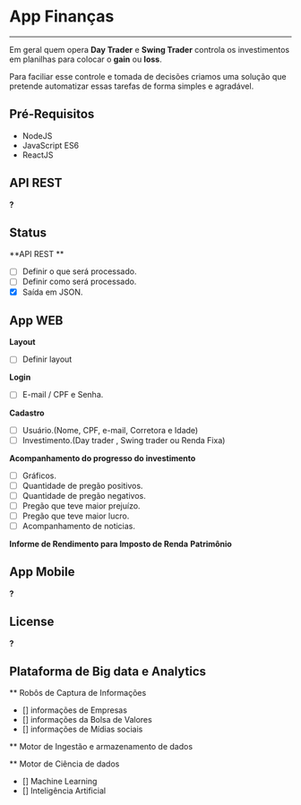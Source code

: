 # App Finanças

------

Em geral quem opera **Day Trader** e **Swing Trader** controla os investimentos em planilhas  para colocar o **gain** ou **loss**.

Para faciliar esse controle e tomada de decisões criamos uma solução que  pretende  automatizar  essas tarefas de forma simples e agradável.

## Pré-Requisitos

- NodeJS
- JavaScript ES6
- ReactJS

## API REST
**?**

## Status

**API REST **
- [ ] Definir o que será processado.
- [ ] Definir como será processado.
- [x] Saída em JSON.

## App WEB

**Layout**
- [ ] Definir layout

**Login**
- [ ] E-mail / CPF e Senha.

**Cadastro**
- [ ] Usuário.(Nome, CPF, e-mail, Corretora e Idade)
- [ ] Investimento.(Day trader , Swing trader ou Renda Fixa)

**Acompanhamento do progresso do investimento**
- [ ] Gráficos.
- [ ] Quantidade de pregão positivos.
- [ ] Quantidade de pregão negativos.
- [ ] Pregão que teve maior prejuízo.
- [ ] Pregão que teve maior lucro.
- [ ] Acompanhamento de noticias.

**Informe de Rendimento para Imposto de Renda**
**Patrimônio**

## App Mobile
**?**

## License
**?**

## Plataforma de Big data e Analytics

** Robôs de Captura de Informações

- [] informações de Empresas
- [] informações da Bolsa de Valores
- [] informações de Mídias sociais

** Motor de Ingestão e armazenamento de dados

** Motor de Ciência de dados

- [] Machine Learning 
- [] Inteligência Artificial








